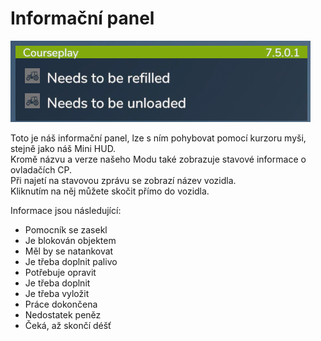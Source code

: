 # Informační panel
![Image](../assets/images/infopanel_0_0_480_130.png)
  
Toto je náš informační panel, lze s ním pohybovat pomocí kurzoru myši, stejně jako náš Mini HUD.  
Kromě názvu a verze našeho Modu také zobrazuje stavové informace o ovladačích CP.  
Při najetí na stavovou zprávu se zobrazí název vozidla.  
Kliknutím na něj můžete skočit přímo do vozidla.  

  
Informace jsou následující:  
- Pomocník se zasekl  
- Je blokován objektem  
- Měl by se natankovat  
- Je třeba doplnit palivo  
- Potřebuje opravit  
- Je třeba doplnit  
- Je třeba vyložit  
- Práce dokončena  
- Nedostatek peněz  
- Čeká, až skončí déšť  
